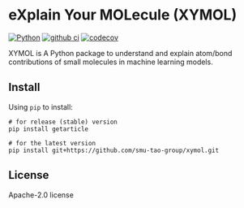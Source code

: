 # eXplain Your MOLecule (XYMOL)

[![Python](https://img.shields.io/badge/Python-3.7+-blue.svg)](https://www.python.org)
[![github ci](https://github.com/smu-tao-group/xymol/actions/workflows/ci.yml/badge.svg)](https://github.com/smu-tao-group/xymol/actions/workflows/ci.yml)
[![codecov](https://codecov.io/gh/smu-tao-group/xymol/branch/main/graph/badge.svg?token=fl4kUOywR3)](https://codecov.io/gh/smu-tao-group/xymol)

XYMOL is A Python package to understand and explain atom/bond contributions of small molecules in machine learning models.

## Install

Using `pip` to install:

```
# for release (stable) version
pip install getarticle

# for the latest version
pip install git+https://github.com/smu-tao-group/xymol.git
```

## License

Apache-2.0 license
